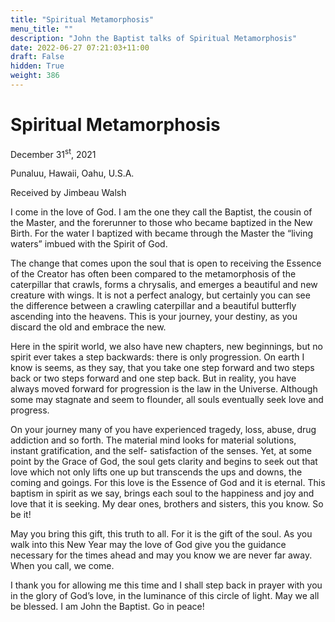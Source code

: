 ```yaml
---
title: "Spiritual Metamorphosis"
menu_title: ""
description: "John the Baptist talks of Spiritual Metamorphosis"
date: 2022-06-27 07:21:03+11:00
draft: False
hidden: True
weight: 386
---
```

# Spiritual Metamorphosis 

December 31<sup>st</sup>, 2021

Punaluu, Hawaii, Oahu, U.S.A.

Received by Jimbeau Walsh   


I come in the love of God. I am the one they call the Baptist, the cousin of the Master, and the forerunner to those who became baptized in the New Birth. For the water I baptized with became through the Master the “living waters” imbued with the Spirit of God.
 
The change that comes upon the soul that is open to receiving the Essence of the Creator has often been compared to the metamorphosis of the caterpillar that crawls, forms a chrysalis, and emerges a beautiful and new creature with wings. It is not a perfect analogy, but certainly you can see the difference between a crawling caterpillar and a beautiful butterfly ascending into the heavens. This is your journey, your destiny, as you discard the old and embrace the new. 
  
Here in the spirit world, we also have new chapters, new beginnings, but no spirit ever takes a step backwards: there is only progression. On earth I know is seems, as they say, that you take one step forward and two steps back or two steps forward and one step back. But in reality, you have always moved forward for progression is the law in the Universe. Although some may stagnate and seem to flounder, all souls eventually seek love and progress. 
  
On your journey many of you have experienced tragedy, loss, abuse, drug addiction and so forth. The material mind looks for material solutions, instant gratification, and the self- satisfaction of the senses. Yet, at some point by the Grace of God, the soul gets clarity and begins to seek out that love which not only lifts one up but transcends the ups and downs, the coming and goings. For this love is the Essence of God and it is eternal. This baptism in spirit as we say, brings each soul to the happiness and joy and love that it is seeking. My dear ones, brothers and sisters, this you know. So be it! 
  
May you bring this gift, this truth to all. For it is the gift of the soul. As you walk into this New Year may the love of God give you the guidance necessary for the times ahead and may you know we are never far away. When you call, we come. 

I thank you for allowing me this time and I shall step back in prayer with you in the glory of God’s love, in the luminance of this circle of light. May we all be blessed. I am John the Baptist. Go in peace! 